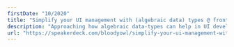 ```yaml
---
firstDate: "10/2020"
title: "Simplify your UI management with (algebraic data) types @ frontside"
description: "Approaching how algebraic data-types can help in UI development. "
url: "https://speakerdeck.com/bloodyowl/simplify-your-ui-management-with-algebraic-data-types"
---
```

